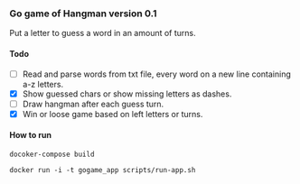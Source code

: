 ### Go game of Hangman version 0.1

Put a letter to guess a word in an amount of turns.

#### Todo

- [ ] Read and parse words from txt file, every word on a new line containing a-z letters.
- [x] Show guessed chars or show missing letters as dashes.
- [ ] Draw hangman after each guess turn.
- [x] Win or loose game based on left letters or turns.

#### How to run

`docoker-compose build`

`docker run -i -t gogame_app scripts/run-app.sh`